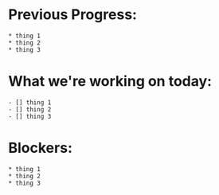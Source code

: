 # Previous Progress:
    * thing 1
    * thing 2
    * thing 3


# What we're working on today:
    - [] thing 1
    - [] thing 2
    - [] thing 3

# Blockers:
    * thing 1
    * thing 2
    * thing 3